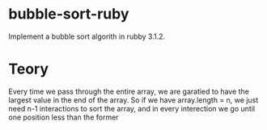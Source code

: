 # bubble-sort-ruby

Implement a bubble sort algorith in rubby 3.1.2.

# Teory
Every time we pass through the entire array, we are garatied to have the 
largest value in the end of the array. 
So if we have array.length = n, we just need n-1 interactions to sort the array, 
and in every interection we go until one position less than the former
